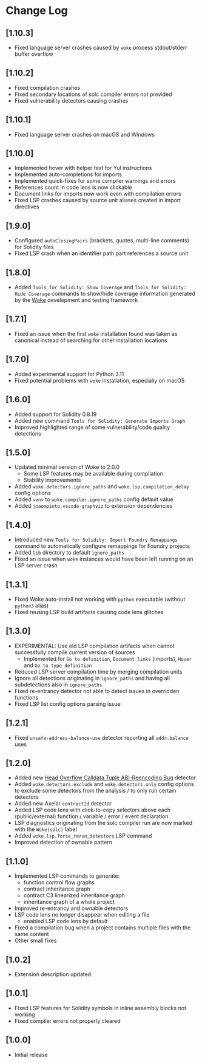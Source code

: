 # Change Log

## [1.10.3]
- Fixed language server crashes caused by `woke` process stdout/stderr buffer overflow

## [1.10.2]
- Fixed compilation crashes
- Fixed secondary locations of solc compiler errors not provided
- Fixed vulnerability detectors causing crashes

## [1.10.1]
- Fixed language server crashes on macOS and Windows

## [1.10.0]
- Implemented hover with helper text for Yul instructions
- Implemented auto-completions for imports
- Implemented quick-fixes for some compiler warnings and errors
- References count in code lens is now clickable
- Document links for imports now work even with compilation errors
- Fixed LSP crashes caused by source unit aliases created in import directives

## [1.9.0]
- Configured `autoClosingPairs` (brackets, quotes, multi-line comments) for Solidity files
- Fixed LSP crash when an identifier path part references a source unit

## [1.8.0]
- Added `Tools for Solidity: Show Coverage` and `Tools for Solidity: Hide Coverage` commands to show/hide coverage information generated by the [Woke](https://ackeeblockchain.com/woke/docs/latest) development and testing framework

## [1.7.1]
- Fixed an issue when the first `woke` installation found was taken as canonical instead of searching for other installation locations

## [1.7.0]
- Added experimental support for Python 3.11
- Fixed potential problems with `woke` installation, especially on macOS

## [1.6.0]
- Added support for Solidity 0.8.19
- Added new command `Tools for Solidity: Generate Imports Graph`
- Improved highlighted range of some vulnerability/code quality detections

## [1.5.0]
- Updated minimal version of Woke to 2.0.0
    - Some LSP features may be available during compilation
    - Stability improvements
- Added `woke.detectors.ignore_paths` and `woke.lsp.compilation_delay` config options
- Added `venv` to `woke.compiler.ignore_paths` config default value
- Added `joaompinto.vscode-graphviz` to extension dependencies

## [1.4.0]
- Introduced new `Tools for Solidity: Import Foundry Remappings` command to automatically configure remappings for Foundry projects
- Added `lib` directory to default `ignore_paths`
- Fixed an issue when `woke` instances would have been left running on an LSP server crash

## [1.3.1]
- Fixed Woke auto-install not working with `python` executable (without `python3` alias)
- Fixed reusing LSP build artifacts causing code lens glitches

## [1.3.0]
- EXPERIMENTAL: Use old LSP compilation artifacts when cannot successfully compile current version of sources
    - Implemented for `Go to definition`, `Document links` (imports), `Hover` and `Go to type definition`
- Reduced LSP server compilation time by merging compilation units
- Ignore all detections originating in `ignore_paths` and having all subdetections also in `ignore_paths`
- Fixed re-entrancy detector not able to detect issues in overridden functions
- Fixed LSP list config options parsing issue

## [1.2.1]
- Fixed `unsafe-address-balance-use` detector reporting all `addr.balance` uses

## [1.2.0]
- Added new [Head Overflow Calldata Tuple ABI-Reencoding Bug](https://blog.soliditylang.org/2022/08/08/calldata-tuple-reencoding-head-overflow-bug/) detector
- Added `woke.detectors.exclude` and `woke.detectors.only` config options to exclude some detectors from the analysis / to only run certain detectors
- Added new Axelar `contractId` detector
- Added LSP code lens with click-to-copy selectors above each (public/external) function / variable / error / event declaration
- LSP diagnostics originating from the solc compiler run are now marked with the `Woke(solc)` label
- Added `woke.lsp.force_rerun_detectors` LSP command
- Improved detection of ownable pattern

## [1.1.0]

- Implemented LSP commands to generate:
    - function control flow graphs
    - contract inheritance graph
    - contract C3 linearized inheritance graph
    - inheritance graph of a whole project
- Improved re-entrancy and ownable detectors
- LSP code lens no longer disappear when editing a file
    - enabled LSP code lens by default
- Fixed a compilation bug when a project contains multiple files with the same content
- Other small fixes

## [1.0.2]

- Extension description updated

## [1.0.1]

- Fixed LSP features for Solidity symbols in inline assembly blocks not working
- Fixed compiler errors not properly cleared

## [1.0.0]

- Initial release